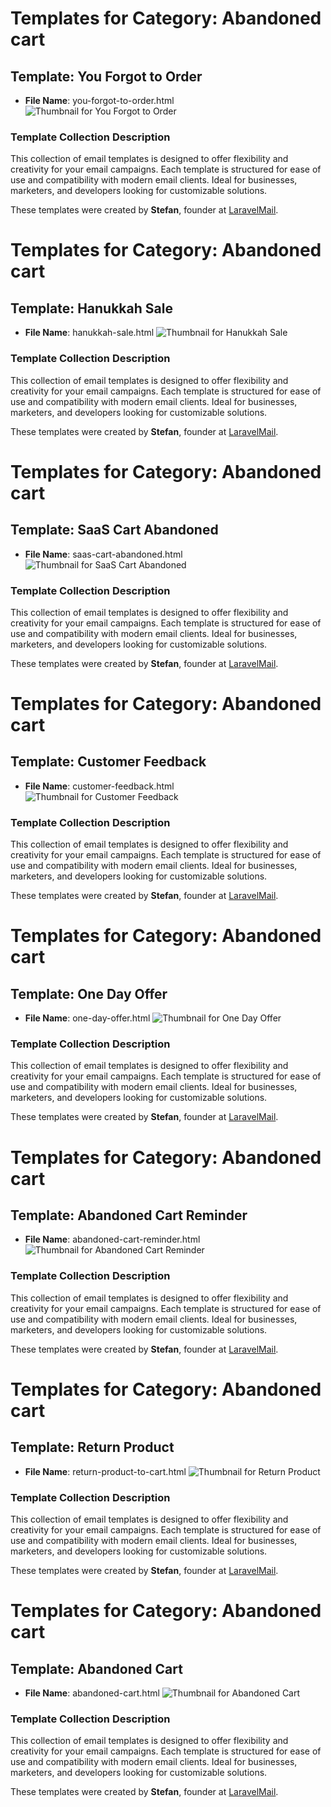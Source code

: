 # Templates for Category: Abandoned cart

## Template: You Forgot to Order
- **File Name**: you-forgot-to-order.html
![Thumbnail for You Forgot to Order](./you-forgot-to-order.png)

### Template Collection Description
This collection of email templates is designed to offer flexibility and creativity for your email campaigns. Each template is structured for ease of use and compatibility with modern email clients. Ideal for businesses, marketers, and developers looking for customizable solutions.

These templates were created by **Stefan**, founder at [LaravelMail](https://laravelmail.com).

# Templates for Category: Abandoned cart

## Template: Hanukkah Sale
- **File Name**: hanukkah-sale.html
![Thumbnail for Hanukkah Sale](./hanukkah-sale.png)

### Template Collection Description
This collection of email templates is designed to offer flexibility and creativity for your email campaigns. Each template is structured for ease of use and compatibility with modern email clients. Ideal for businesses, marketers, and developers looking for customizable solutions.

These templates were created by **Stefan**, founder at [LaravelMail](https://laravelmail.com).

# Templates for Category: Abandoned cart

## Template: SaaS Cart Abandoned
- **File Name**: saas-cart-abandoned.html
![Thumbnail for SaaS Cart Abandoned](./saas-cart-abandoned.png)

### Template Collection Description
This collection of email templates is designed to offer flexibility and creativity for your email campaigns. Each template is structured for ease of use and compatibility with modern email clients. Ideal for businesses, marketers, and developers looking for customizable solutions.

These templates were created by **Stefan**, founder at [LaravelMail](https://laravelmail.com).

# Templates for Category: Abandoned cart

## Template: Customer Feedback
- **File Name**: customer-feedback.html
![Thumbnail for Customer Feedback](./customer-feedback.png)

### Template Collection Description
This collection of email templates is designed to offer flexibility and creativity for your email campaigns. Each template is structured for ease of use and compatibility with modern email clients. Ideal for businesses, marketers, and developers looking for customizable solutions.

These templates were created by **Stefan**, founder at [LaravelMail](https://laravelmail.com).

# Templates for Category: Abandoned cart

## Template: One Day Offer
- **File Name**: one-day-offer.html
![Thumbnail for One Day Offer](./one-day-offer.png)

### Template Collection Description
This collection of email templates is designed to offer flexibility and creativity for your email campaigns. Each template is structured for ease of use and compatibility with modern email clients. Ideal for businesses, marketers, and developers looking for customizable solutions.

These templates were created by **Stefan**, founder at [LaravelMail](https://laravelmail.com).

# Templates for Category: Abandoned cart

## Template: Abandoned Cart Reminder
- **File Name**: abandoned-cart-reminder.html
![Thumbnail for Abandoned Cart Reminder](./abandoned-cart-reminder.png)

### Template Collection Description
This collection of email templates is designed to offer flexibility and creativity for your email campaigns. Each template is structured for ease of use and compatibility with modern email clients. Ideal for businesses, marketers, and developers looking for customizable solutions.

These templates were created by **Stefan**, founder at [LaravelMail](https://laravelmail.com).

# Templates for Category: Abandoned cart

## Template: Return Product
- **File Name**: return-product-to-cart.html
![Thumbnail for Return Product](./return-product-to-cart.png)

### Template Collection Description
This collection of email templates is designed to offer flexibility and creativity for your email campaigns. Each template is structured for ease of use and compatibility with modern email clients. Ideal for businesses, marketers, and developers looking for customizable solutions.

These templates were created by **Stefan**, founder at [LaravelMail](https://laravelmail.com).

# Templates for Category: Abandoned cart

## Template: Abandoned Cart
- **File Name**: abandoned-cart.html
![Thumbnail for Abandoned Cart](./abandoned-cart.png)

### Template Collection Description
This collection of email templates is designed to offer flexibility and creativity for your email campaigns. Each template is structured for ease of use and compatibility with modern email clients. Ideal for businesses, marketers, and developers looking for customizable solutions.

These templates were created by **Stefan**, founder at [LaravelMail](https://laravelmail.com).

